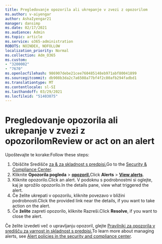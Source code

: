 ```yaml
---
title: Pregledovanje opozorila ali ukrepanje v zvezi z opozorilom
ms.author: v-aiyengar
author: AshaIyengar21
manager: dansimp
ms.date: 02/17/2021
ms.audience: Admin
ms.topic: article
ms.service: o365-administration
ROBOTS: NOINDEX, NOFOLLOW
localization_priority: Normal
ms.collection: Adm_O365
ms.custom:
- "3200002"
- "7670"
ms.openlocfilehash: 986907debe21cee760485148eb971abf80041899
ms.sourcegitcommit: db908b3da2c7a6508a77bf4f2c80afb294fadbd1
ms.translationtype: MT
ms.contentlocale: sl-SI
ms.lasthandoff: 03/29/2021
ms.locfileid: "51403075"
---
```

# <a name="review-or-act-on-an-alert"></a><span data-ttu-id="60ae6-102">Pregledovanje opozorila ali ukrepanje v zvezi z opozorilom</span><span class="sxs-lookup"><span data-stu-id="60ae6-102">Review or act on an alert</span></span>

<span data-ttu-id="60ae6-103">Upoštevajte te korake:</span><span class="sxs-lookup"><span data-stu-id="60ae6-103">Follow these steps:</span></span>

1. <span data-ttu-id="60ae6-104">Obiščite Središče [za & za skladnost s predpisi.](https://go.microsoft.com/fwlink/p/?linkid=2077143)</span><span class="sxs-lookup"><span data-stu-id="60ae6-104">Go to the [Security & Compliance Center](https://go.microsoft.com/fwlink/p/?linkid=2077143).</span></span>
1. <span data-ttu-id="60ae6-105">Kliknite **Opozorila pogleda**  >  **[opozoril.](https://go.microsoft.com/fwlink/?linkid=2103301)**</span><span class="sxs-lookup"><span data-stu-id="60ae6-105">Click **Alerts** > **[View alerts](https://go.microsoft.com/fwlink/?linkid=2103301)**.</span></span>
1. <span data-ttu-id="60ae6-106">Kliknite opozorilo.</span><span class="sxs-lookup"><span data-stu-id="60ae6-106">Click an alert.</span></span> <span data-ttu-id="60ae6-107">V podoknu s podrobnostmi si oglejte, kaj je sprožilo opozorilo.</span><span class="sxs-lookup"><span data-stu-id="60ae6-107">In the details pane, view what triggered the alert.</span></span>
1. <span data-ttu-id="60ae6-108">Če želite ukrepati v opozorilu, kliknite povezavo v bližini podrobnosti.</span><span class="sxs-lookup"><span data-stu-id="60ae6-108">Click the provided link near the details, if you want to take action on the alert.</span></span>
1. <span data-ttu-id="60ae6-109">Če **želite** zapreti opozorilo, kliknite Razreši.</span><span class="sxs-lookup"><span data-stu-id="60ae6-109">Click **Resolve**, if you want to close the alert.</span></span>

<span data-ttu-id="60ae6-110">Če želite izvedeti več o upravljanju opozoril, glejte [Pravilniki za opozorila v središču za varnost in skladnost s predpisi.](https://go.microsoft.com/fwlink/?linkid=2103211)</span><span class="sxs-lookup"><span data-stu-id="60ae6-110">To learn more about managing alerts, see [Alert policies in the security and compliance center](https://go.microsoft.com/fwlink/?linkid=2103211).</span></span>

